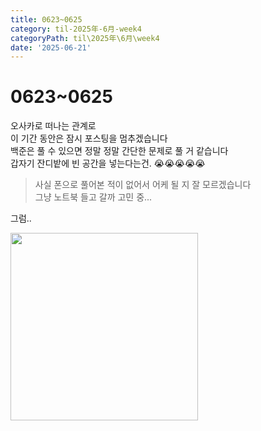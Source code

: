 ```yaml
---
title: 0623~0625
category: til-2025年-6月-week4
categoryPath: til\2025年\6月\week4
date: '2025-06-21'
---
```

# 0623~0625  
오사카로 떠나는 관계로   
이 기간 동안은 잠시 포스팅을 멈추겠습니다  
백준은 풀 수 있으면 정말 정말 간단한 문제로 풀 거 같습니다  
갑자기 잔디밭에 빈 공간을 넣는다는건. 😭😭😭😭😭

> 사실 폰으로 풀어본 적이 없어서 어케 될 지 잘 모르겠습니다  
> 그냥 노트북 들고 갈까 고민 중...

그럼..

<img src="https://i.pinimg.com/736x/45/e6/32/45e632db29103234cebb97d4e2b4902e.jpg" width="300">
